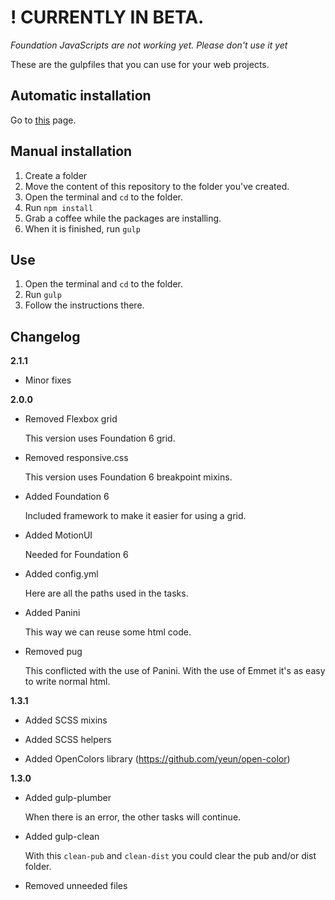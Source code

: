 # ! CURRENTLY IN BETA.
_Foundation JavaScripts are not working yet. Please don't use it yet_

These are the gulpfiles that you can use for your web projects.

## Automatic installation
Go to [this](https://github.com/JorreSpijker/gulp-new-project) page.

## Manual installation
1. Create a folder
2. Move the content of this repository to the folder you've created.
3. Open the terminal and `cd` to the folder.
4. Run `npm install`
5. Grab a coffee while the packages are installing.
6. When it is finished, run `gulp`

## Use
1. Open the terminal and `cd` to the folder.
2. Run `gulp`
3. Follow the instructions there.

## Changelog

__2.1.1__
* Minor fixes

__2.0.0__
* Removed Flexbox grid

  This version uses Foundation 6 grid.

* Removed responsive.css

  This version uses Foundation 6 breakpoint mixins.

* Added Foundation 6

  Included framework to make it easier for using a grid.

* Added MotionUI

  Needed for Foundation 6

* Added config.yml

  Here are all the paths used in the tasks.

* Added Panini

  This way we can reuse some html code.

* Removed pug

  This conflicted with the use of Panini. With the use of Emmet it's as easy to write normal html.

__1.3.1__
* Added SCSS mixins

* Added SCSS helpers

* Added OpenColors library (https://github.com/yeun/open-color)

__1.3.0__
* Added gulp-plumber

  When there is an error, the other tasks will continue.

* Added gulp-clean

  With this `clean-pub` and `clean-dist` you could clear the pub and/or dist folder.

* Removed unneeded files
